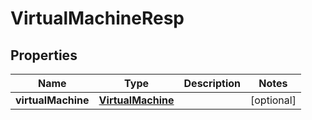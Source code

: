 # VirtualMachineResp

## Properties
Name | Type | Description | Notes
------------ | ------------- | ------------- | -------------
**virtualMachine** | [**VirtualMachine**](VirtualMachine.md) |  |  [optional]
